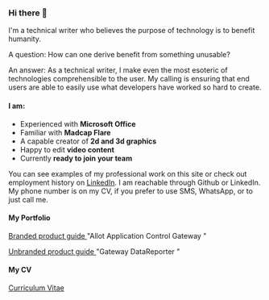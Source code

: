 ### Hi there 👋

I'm a technical writer who believes the purpose of technology is to benefit humanity. 

A question: How can one derive benefit from something unusable?

An answer: As a technical writer, I make even the most esoteric of technologies comprehensible to the user.  My calling is ensuring that end users are able to easily use what developers have worked so hard to create.

#### I am:

- Experienced with **Microsoft Office**
- Familiar with **Madcap Flare**
- A capable creator of **2d and 3d graphics**
- Happy to edit **video content**
- Currently **ready to join your team**

You can see examples of my professional work on this site or check out employment history  on [LinkedIn](https://www.linkedin.com/in/j-levine/). I am reachable through Github or LinkedIn. My phone number is on my CV, if you prefer to use SMS, WhatsApp, or to just call me.

<!--
**Joshua-Levine/Joshua-Levine** is a ✨ _special_ ✨ repository because its `README.md` (this file) appears on your GitHub profile.

Here are some ideas to get you started:

- 🔭 I’m currently working on ...
- 🌱 I’m currently learning ...
- 👯 I’m looking to collaborate on ...
- 🤔 I’m looking for help with ...
- 💬 Ask me about ...
- 📫 How to reach me: ...
- 😄 Pronouns: ...
- ⚡ Fun fact: ...
-->

#### My Portfolio

[Branded product guide ](https://github.com/Joshua-Levine/Joshua-Levine/blob/master/portfolio/ACG2000_Users_Guide.pdf) "Allot Application Control Gateway "

[Unbranded product guide ](https://github.com/Joshua-Levine/Joshua-Levine/blob/master/portfolio/GW_DataReporter_Operation_Guide.pdf) "Gateway DataReporter "

#### My CV

[Curriculum Vitae](https://github.com/Joshua-Levine/Joshua-Levine/blob/master/CV/Joshua_Levine_Curriculum_Vitae.pdf) 